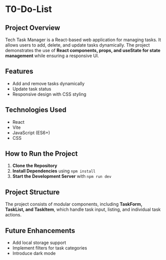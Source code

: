 # T0-Do-List  

## Project Overview  
Tech Task Manager is a React-based web application for managing tasks. It allows users to add, delete, and update tasks dynamically. The project demonstrates the use of **React components, props, and useState for state management** while ensuring a responsive UI.  

## Features  
- Add and remove tasks dynamically  
- Update task status  
- Responsive design with CSS styling  

## Technologies Used  
- React  
- Vite  
- JavaScript (ES6+)  
- CSS  

## How to Run the Project  
1. **Clone the Repository**  
2. **Install Dependencies** using `npm install`  
3. **Start the Development Server** with `npm run dev`  

## Project Structure  
The project consists of modular components, including **TaskForm, TaskList, and TaskItem**, which handle task input, listing, and individual task actions.  

## Future Enhancements  
- Add local storage support  
- Implement filters for task categories  
- Introduce dark mode  
        

